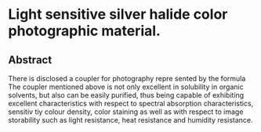 # Light sensitive silver halide color photographic material.

## Abstract
There is disclosed a coupler for photography repre sented by the formula The coupler mentioned above is not only excellent in solubility in organic solvents, but also can be easily purified, thus being capable of exhibiting excellent characteristics with respect to spectral absorption characteristics, sensitiv tiy colour density, color staining as well as with respect to image storability such as light resistance, heat resistance and humidity resistance.